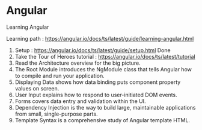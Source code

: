 # Angular
Learning Angular 

Learning path :
https://angular.io/docs/ts/latest/guide/learning-angular.html

1. Setup : https://angular.io/docs/ts/latest/guide/setup.html Done
2. Take the Tour of Heroes tutorial : https://angular.io/docs/ts/latest/tutorial 
3. Read the Architecture overview for the big picture.
4. The Root Module introduces the NgModule class that tells Angular how to compile and run your application.
5. Displaying Data shows how data binding puts component property values on screen.
6. User Input explains how to respond to user-initiated DOM events.
7. Forms covers data entry and validation within the UI.
8. Dependency Injection is the way to build large, maintainable applications from small, single-purpose parts.
9. Template Syntax is a comprehensive study of Angular template HTML.

